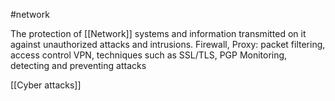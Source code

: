 #network 

The protection of [[Network]] systems and information transmitted on it against unauthorized attacks and intrusions.
	Firewall, Proxy: packet filtering, access control
	VPN, techniques such as SSL/TLS, PGP
	Monitoring, detecting and preventing attacks

[[Cyber attacks]]